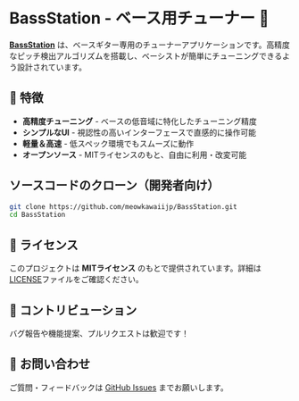 # BassStation - ベース用チューナー 🎸  

[**BassStation**](https://meowkawaiijp.github.io/BassStation/) は、ベースギター専用のチューナーアプリケーションです。高精度なピッチ検出アルゴリズムを搭載し、ベーシストが簡単にチューニングできるよう設計されています。  

## 🚀 特徴  

- **高精度チューニング** - ベースの低音域に特化したチューニング精度  
- **シンプルなUI** - 視認性の高いインターフェースで直感的に操作可能  
- **軽量＆高速** - 低スペック環境でもスムーズに動作  
- **オープンソース** - MITライセンスのもと、自由に利用・改変可能  


## ソースコードのクローン（開発者向け）  
```sh
git clone https://github.com/meowkawaiijp/BassStation.git
cd BassStation
```

## 📜 ライセンス  

このプロジェクトは **MITライセンス** のもとで提供されています。詳細は[LICENSE](LICENSE)ファイルをご確認ください。  

## 🤝 コントリビューション  

バグ報告や機能提案、プルリクエストは歓迎です！

## 📧 お問い合わせ  

ご質問・フィードバックは [GitHub Issues](https://github.com/meowkawaiijp/issues) までお願いします。  
